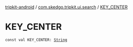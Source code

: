 [tripkit-android](../index.md) / [com.skedgo.tripkit.ui.search](index.md) / [KEY_CENTER](./-k-e-y_-c-e-n-t-e-r.md)

# KEY_CENTER

`const val KEY_CENTER: `[`String`](https://kotlinlang.org/api/latest/jvm/stdlib/kotlin/-string/index.html)